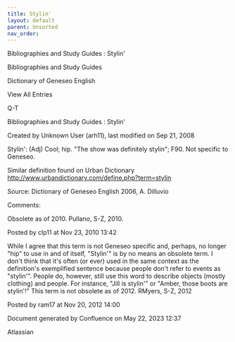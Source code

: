```yaml
---
title: Stylin'
layout: default
parent: Unsorted
nav_order:
---
```


Bibliographies and Study Guides : Stylin'

Bibliographies and Study Guides

Dictionary of Geneseo English

View All Entries

Q-T

Bibliographies and Study Guides : Stylin'

Created by  Unknown User (arh11), last modified on Sep 21, 2008

Stylin': (Adj) Cool; hip. &quot;The show was definitely stylin&quot;; F90. Not specific to Geneseo. 

Similar definition found on Urban Dictionary http://www.urbandictionary.com/define.php?term=stylin 

Source: Dictionary of Geneseo English 2006, A. Dilluvio

Comments:

Obsolete as of 2010. Pullano, S-Z, 2010.

Posted by clp11 at Nov 23, 2010 13:42

While I agree that this term is not Geneseo specific and, perhaps, no longer &quot;hip&quot; to use in and of itself, &quot;Stylin'&quot; is by no means an obsolete term. I don't think that it's often (or ever) used in the same context as the definition's exemplified sentence because people don't refer to events as &quot;stylin'&quot;. People do, however, still use this word to describe objects (mostly clothing) and people. For instance, &quot;Jill is stylin'&quot; or &quot;Amber, those boots are stylin'!&quot; This term is not obsolete as of 2012. RMyers, S-Z, 2012

Posted by ram17 at Nov 20, 2012 14:00

Document generated by Confluence on May 22, 2023 12:37

Atlassian
